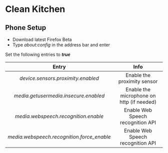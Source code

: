 # Clean Kitchen

## Phone Setup
* Download latest Firefox Beta
* Type *about:config* in the address bar and enter

Set the following entries to ***true***

| Entry | Info |
|:---:|:---:|
| *device.sensors.proximity.enabled* | Enable the proximity sensor |
| *media.getusermedia.insecure.enabled* | Enable the microphone on http (if needed) |
| *media.webspeech.recognition.enable* | Enable Web Speech recognition API |
| *media.webspeech.recognition.force_enable* | Enable Web Speech recognition API |
